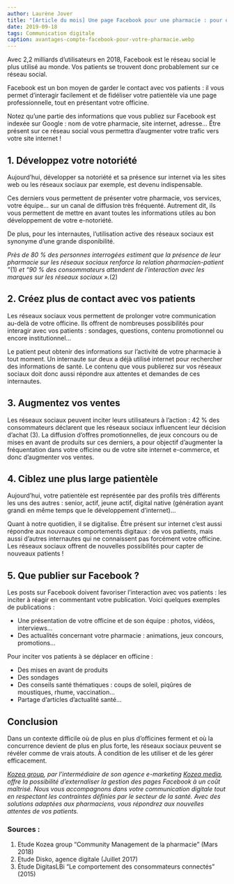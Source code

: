 ```yaml
---
author: Laurène Jover
title: "[Article du mois] Une page Facebook pour une pharmacie : pour quoi faire ?"
date: 2019-09-18
tags: Communication digitale
caption: avantages-compte-facebook-pour-votre-pharmacie.webp
---
```


Avec 2,2 milliards d’utilisateurs en 2018, Facebook est le réseau social le plus utilisé au monde. Vos patients se trouvent donc probablement sur ce réseau social.

Facebook est un bon moyen de garder le contact avec vos patients : il vous permet d’interagir facilement et de fidéliser votre patientèle via une page professionnelle, tout en présentant votre officine.

Notez qu’une partie des informations que vous publiez sur Facebook est indexée sur Google : nom de votre pharmacie, site internet, adresse… Être présent sur ce réseau social vous permettra d’augmenter votre trafic vers votre site internet !

## 1. **Développez votre notoriété**

Aujourd’hui, développer sa notoriété et sa présence sur internet via les sites web ou les réseaux sociaux par exemple, est devenu indispensable.

Ces derniers vous permettent de présenter votre pharmacie, vos services, votre équipe… sur un canal de diffusion très fréquenté. Autrement dit, ils vous permettent de mettre en avant toutes les informations utiles au bon développement de votre e-notoriété.

De plus, pour les internautes, l’utilisation active des réseaux sociaux est synonyme d’une grande disponibilité.

_Près de 80 % des personnes interrogées estiment que la présence de leur pharmacie sur les réseaux sociaux renforce la relation pharmacien-patient_
_”_(1)
_et “90 % des consommateurs attendent de l’interaction avec les marques sur les réseaux sociaux »._(2)

## 2. **Créez plus de contact avec vos patients**

Les réseaux sociaux vous permettent de prolonger votre communication au-delà de votre officine. Ils offrent de nombreuses possibilités pour interagir avec vos patients : sondages, questions, contenu promotionnel ou encore institutionnel…

Le patient peut obtenir des informations sur l’activité de votre pharmacie à tout moment. Un internaute sur deux a déjà utilisé internet pour rechercher des informations de santé. Le contenu que vous publierez sur vos réseaux sociaux doit donc aussi répondre aux attentes et demandes de ces internautes.

## 3. **Augmentez vos ventes**

Les réseaux sociaux peuvent inciter leurs utilisateurs à l’action : 42 % des consommateurs déclarent que les réseaux sociaux influencent leur décision d’achat (3). La diffusion d’offres promotionnelles, de jeux concours ou de mises en avant de produits sur ces derniers, a pour objectif d’augmenter la fréquentation dans votre officine ou de votre site internet e-commerce, et donc d’augmenter vos ventes.

## 4. **Ciblez une plus large patientèle**

Aujourd’hui, votre patientèle est représentée par des profils très différents les
uns des autres : senior, actif, jeune actif, digital native (génération ayant grandi
en même temps que le développement d’internet)…

Quant à notre quotidien, il se digitalise. Être présent sur internet c’est aussi
répondre aux nouveaux comportements digitaux : de vos patients, mais aussi
d’autres internautes qui ne connaissent pas forcément votre officine. Les
réseaux sociaux offrent de nouvelles possibilités pour capter de nouveaux
patients !

## 5. **Que publier sur Facebook ?**

Les posts sur Facebook doivent favoriser l’interaction avec vos patients : les inciter à réagir en commentant votre publication. Voici quelques exemples de publications :

- Une présentation de votre officine et de son équipe : photos, vidéos, interviews…
- Des actualités concernant votre pharmacie : animations, jeux concours, promotions…

Pour inciter vos patients à se déplacer en officine :

- Des mises en avant de produits
- Des sondages
- Des conseils santé thématiques : coups de soleil, piqûres de moustiques, rhume, vaccination…
- Partage d’articles d’actualité santé…

## **Conclusion**

Dans un contexte difficile où de plus en plus d’officines ferment et où la concurrence devient de plus en plus forte, les réseaux sociaux peuvent se révéler comme de vrais atouts. À condition de les utiliser et de les gérer efficacement.

_[Kozea group](https://www.kozea.fr/), par l’intermédiaire de son agence e-marketing
[Kozea media](https://media.kozea.fr/), offre la possibilité d’externaliser la gestion des pages Facebook à un coût maîtrisé. Nous vous accompagnons dans votre communication digitale tout en respectant les contraintes définies par le secteur de la santé. Avec des solutions adaptées aux pharmaciens, vous répondrez aux nouvelles attentes de vos patients._

### Sources :

1. Etude Kozea group “Community Management de la pharmacie” (Mars 2018)
2. Etude Disko, agence digitale (Juillet 2017)
3. Étude DigitasLBi “Le comportement des consommateurs connectés” (2015)
